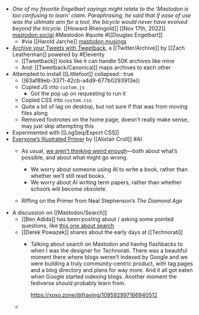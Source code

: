 - *One of my favorite Engelbart sayings might relate to the ‘Mastodon is too confusing to learn’ claim. Paraphrasing, he said that if ease of use was the ultimate aim for a tool, the bicycle would never have evolved beyond the tricycle.* [[Howard Rheingold]] [[Nov 17th, 2022]] [mastodon.social](https://mastodon.social/@hrheingold/109361602358234331) #Mastodon #quote #[[Douglas Engelbart]]
	- #via [[Harold Jarche]] [mastodon musings](https://jarche.com/2022/12/mastodon-musings/)
- [Archive your Tweets with Tweetback](https://www.zachleat.com/web/tweetback/), a [[Twitter/Archive]] by [[Zach Leatherman]] powered by #Eleventy
	- [[Tweetback]] looks like it can handle 50K archives like mine
	- And: [[Tweetback/Canonical]] maps archives to each other
- Attempted to install [[Littlefoot]]
  collapsed:: true
	- ((63af89eb-3371-42cb-a4d9-677b0293913e))
	- Copied JS into `custom.js`
		- Got the pop up on requesting to run it
	- Copied CSS into `custom.css`
	- Quite a bit of lag on desktop, but not sure if that was from moving files along
	- Removed footnotes on the home page, doesn't really make sense, may just skip attempting this
- Experimented with [[LogSeq/Export CSS]]
- [Everyone’s Illustrated Primer](https://acroll.substack.com/p/everyones-illustrated-primer) by [[Alistair Croll]] #AI
	- As usual, [we aren’t thinking weird enough](https://acroll.substack.com/p/we-arent-thinking-weird-enough-1f6f947542ac)—both about what’s possible, and about what might go wrong.
	  
	  * We worry about someone using AI to write a book, rather than whether we’ll still read books.
	  * We worry about AI writing term papers, rather than whether schools will become obsolete.
	- Riffing on the Primer from Neal Stephenson’s _The Diamond Age_
- A discussion on [[Mastodon/Search]]
	- [[Ben Adida]] has been posting about / asking some pointed questions, like [this one about search](https://mastodon.adida.net/@ben/109605040983358553)
	- [[Derek Powazek]] shares about the early days at [[Technorati]]
		- Talking about search on Mastodon and having flashbacks to when I was the designer for Technorati. There was a beautiful moment there where blogs weren't indexed by Google and we were building a truly community-centric product, with tag pages and a blog directory and plans for way more. And it all got eaten when Google started indexing blogs. Another moment the fediverse should probably learn from.
		  
		  https://xoxo.zone/@fraying/109592997166940512
	-